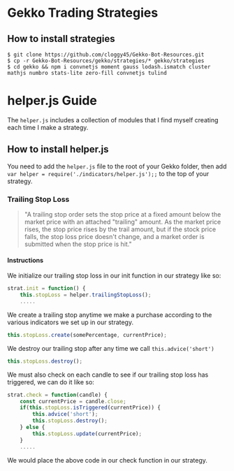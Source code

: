 # Gekko Trading Strategies

## How to install strategies

```
$ git clone https://github.com/cloggy45/Gekko-Bot-Resources.git
$ cp -r Gekko-Bot-Resources/gekko/strategies/* gekko/strategies
$ cd gekko && npm i convnetjs moment gauss lodash.ismatch cluster mathjs numbro stats-lite zero-fill convnetjs tulind
```
# helper.js Guide

The ```helper.js``` includes a collection of modules that I find myself creating each time I make a strategy.

## How to install helper.js

You need to add the ```helper.js``` file to the root of your Gekko folder, then add ``var helper = require('./indicators/helper.js');;`` to the top of your strategy.


### Trailing Stop Loss

>"A trailing stop order sets the stop price at a fixed amount below the market price with an attached "trailing" amount. As the market price rises, the stop price rises by the trail amount, but if the stock price falls, the stop loss price doesn't change, and a market order is submitted when the stop price is hit."

#### Instructions

We initialize our trailing stop loss in our init function in our strategy like so:
```javascript
strat.init = function() {
    this.stopLoss = helper.trailingStopLoss();
    .....
```  
We create a trailing stop anytime we make a purchase according to the various indicators we set up in our strategy.

```javascript
this.stopLoss.create(somePercentage, currentPrice);
```

We destroy our trailing stop after any time we call ```this.advice('short')```

```javascript
this.stopLoss.destroy();
```
We must also check on each candle to see if our trailing stop loss has triggered, we can do it like so:
```javascript
strat.check = function(candle) {
	const currentPrice = candle.close;
	if(this.stopLoss.isTriggered(currentPrice)) {
		this.advice('short');
	    this.stopLoss.destroy();
	} else {
	    this.stopLoss.update(currentPrice);
	}
	.....
```
We would place the above code in our check function in our strategy.
